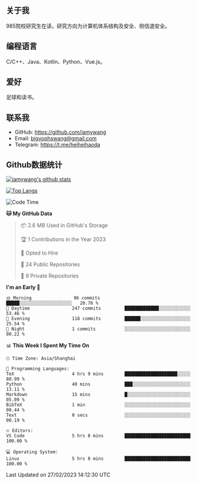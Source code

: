 ## 关于我

985院校研究生在读，研究方向为计算机体系结构及安全、侧信道安全。

## 编程语言

C/C++、Java、Kotlin、Python、Vue.js。

## 爱好

足球和读书。

## 联系我

- GitHub: https://github.com/iamywang
- Email: bigyophswang@gmail.com
- Telegram: https://t.me/heiheihaoda

## Github数据统计

[![iamywang's github stats](https://github-readme-stats.vercel.app/api?username=iamywang&count_private=true&show_icons=true)]()

[![Top Langs](https://github-readme-stats.vercel.app/api/top-langs/?username=iamywang&layout=compact)]()

<!--START_SECTION:waka-->
![Code Time](http://img.shields.io/badge/Code%20Time-738%20hrs%2029%20mins-blue)

**🐱 My GitHub Data** 

> 📦 2.6 MB Used in GitHub's Storage 
 > 
> 🏆 1 Contributions in the Year 2023
 > 
> 💼 Opted to Hire
 > 
> 📜 24 Public Repositories 
 > 
> 🔑 9 Private Repositories 
 > 
**I'm an Early 🐤** 

```text
🌞 Morning                96 commits          █████░░░░░░░░░░░░░░░░░░░░   20.78 % 
🌆 Daytime                247 commits         █████████████░░░░░░░░░░░░   53.46 % 
🌃 Evening                118 commits         ██████░░░░░░░░░░░░░░░░░░░   25.54 % 
🌙 Night                  1 commits           ░░░░░░░░░░░░░░░░░░░░░░░░░   00.22 % 
```


📊 **This Week I Spent My Time On** 

```text
🕑︎ Time Zone: Asia/Shanghai

💬 Programming Languages: 
TeX                      4 hrs 9 mins        ████████████████████░░░░░   80.99 % 
Python                   40 mins             ███░░░░░░░░░░░░░░░░░░░░░░   13.11 % 
Markdown                 15 mins             █░░░░░░░░░░░░░░░░░░░░░░░░   05.09 % 
BibTeX                   1 min               ░░░░░░░░░░░░░░░░░░░░░░░░░   00.44 % 
Text                     0 secs              ░░░░░░░░░░░░░░░░░░░░░░░░░   00.19 % 

🔥 Editors: 
VS Code                  5 hrs 8 mins        █████████████████████████   100.00 % 

💻 Operating System: 
Linux                    5 hrs 8 mins        █████████████████████████   100.00 % 
```


 Last Updated on 27/02/2023 14:12:30 UTC
<!--END_SECTION:waka-->
